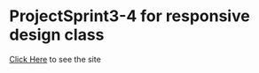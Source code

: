 # ProjectSprint3-4 for responsive design class
 [Click Here](https://yasincoker64.github.io/projectsprint3-4/) to see the site
